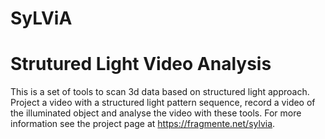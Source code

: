 # SyLViA
# Strutured Light Video Analysis
This is a set of tools to scan 3d data based on structured light approach.
Project a video with a structured light pattern sequence, record a video of the illuminated object and analyse the video with these tools. 
For more information see the project page at https://fragmente.net/sylvia.
